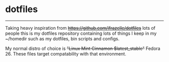 # dotfiles

---

Taking heavy inspiration from ~~https://github.com/jfrazelle/dotfiles~~ lots of
people this is my dotfiles repository containing lots of things I keep in my 
~/homedir such as my dotfiles, bin scripts and configs.

My normal distro of choice is ~~"Linux Mint Cinnamon $latest_stable"~~ Fedora 26.
These files target compatability with that environment.
